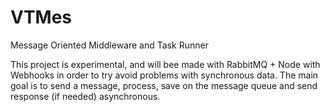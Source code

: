 # VTMes
Message Oriented Middleware and Task Runner

This project is experimental, and will bee made with RabbitMQ + Node with Webhooks in order to try avoid problems with synchronous data.
The main goal is to send a message, process, save on the message queue and send response (if needed) asynchronous.